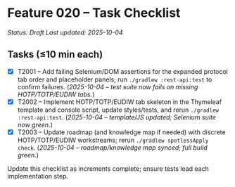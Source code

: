 # Feature 020 – Task Checklist

_Status: Draft_
_Last updated: 2025-10-04_

## Tasks (≤10 min each)
- [x] T2001 – Add failing Selenium/DOM assertions for the expanded protocol tab order and placeholder panels; run `./gradlew :rest-api:test` to confirm failures. (_2025-10-04 – test suite now fails on missing HOTP/TOTP/EUDIW tabs._)
- [x] T2002 – Implement HOTP/TOTP/EUDIW tab skeleton in the Thymeleaf template and console script, update styles/tests, and rerun `./gradlew :rest-api:test`. (_2025-10-04 – template/JS updated; Selenium suite now green._)
- [x] T2003 – Update roadmap (and knowledge map if needed) with discrete HOTP/TOTP/EUDIW workstreams; rerun `./gradlew spotlessApply check`. (_2025-10-04 – roadmap/knowledge map synced; full build green._)

Update this checklist as increments complete; ensure tests lead each implementation step.
